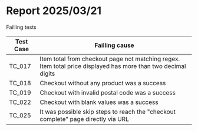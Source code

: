 # Report 2025/03/21

Failling tests

| Test Case | Failling cause                                                                                    |
|-----------|---------------------------------------------------------------------------------------------------|
|  TC_017   | Item total from checkout page not matching regex. Item total price displayed has more than two decimal digits |
|  TC_018   | Checkout without any product was a success                                                                    |
|  TC_019   | Checkout with invalid postal code was a success                                                               |
|  TC_022   | Checkout with blank values was a success                                                                      |
|  TC_025   | It was possible skip steps to reach the "checkout complete" page directly via URL                                |

